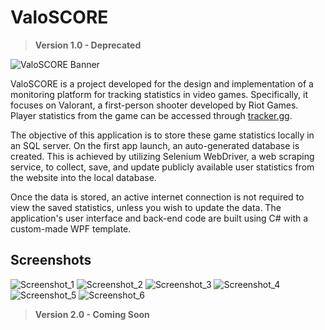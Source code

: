 # ValoSCORE
> **Version 1.0 - Deprecated**

![ValoSCORE Banner](https://github.com/bastysmc/ValoSCORE/blob/assets/127879422/01dca738-e900-489f-a41f-f6ec6c8b73e2.png)

ValoSCORE is a project developed for the design and implementation of a monitoring platform for tracking statistics in video games. Specifically, it focuses on Valorant, a first-person shooter developed by Riot Games. Player statistics from the game can be accessed through [tracker.gg](https://tracker.gg/).

The objective of this application is to store these game statistics locally in an SQL server. On the first app launch, an auto-generated database is created. This is achieved by utilizing Selenium WebDriver, a web scraping service, to collect, save, and update publicly available user statistics from the website into the local database.

Once the data is stored, an active internet connection is not required to view the saved statistics, unless you wish to update the data. The application's user interface and back-end code are built using C# with a custom-made WPF template.

## Screenshots

![Screenshot_1](https://github.com/bastysmc/ValoSCORE/assets/127879422/42bd165e-917f-4428-8a60-2f9ef7cea158)
![Screenshot_2](https://github.com/bastysmc/ValoSCORE/assets/127879422/780d77f2-018f-4259-8cfe-92cc86006d55)
![Screenshot_3](https://github.com/bastysmc/ValoSCORE/assets/127879422/22433a58-e4a1-420c-b145-9b21445c9312)
![Screenshot_4](https://github.com/bastysmc/ValoSCORE/assets/127879422/654435ed-5053-4f53-b003-30d1c04310da)
![Screenshot_5](https://github.com/bastysmc/ValoSCORE/assets/127879422/d8f65822-103c-4da9-b74f-7ab321b0d30d)
![Screenshot_6](https://github.com/bastysmc/ValoSCORE/assets/127879422/13d245b6-d235-4c3e-bb24-d89e34699bf4)

> **Version 2.0 - Coming Soon**
